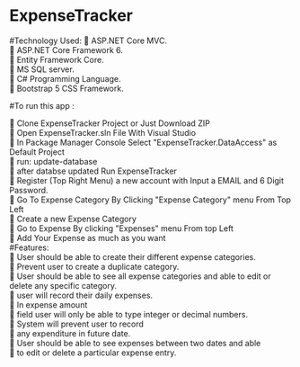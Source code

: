 # ExpenseTracker

#Technology Used:
	ASP.NET Core MVC.<br />
	ASP.NET Core Framework 6.<br />
	Entity Framework Core.<br />
	MS SQL server.<br />
	C# Programming Language.<br />
	Bootstrap 5 CSS Framework.<br />

#To run this app : <br />

	Clone ExpenseTracker Project or Just Download ZIP<br />
	Open ExpenseTracker.sln File With Visual Studio<br />
	In Package Manager Console Select "ExpenseTracker.DataAccess" as Default Project <br />
	run: update-database<br />
	after databse updated Run ExpenseTracker<br />
	Register (Top Right Menu) a new account with Input a EMAIL and 6 Digit Password.<br />
	Go To Expense Category By Clicking "Expense Category" menu From Top Left<br />
	Create a new Expense Category<br />
	Go to Expense By clicking "Expenses" menu From top Left<br />
	Add Your Expense as much as you want
<br />
#Features: <br />
	User should be able to create their different expense categories.<br />
	Prevent user to create a duplicate category.<br />
	User should be able to see all expense categories and able to edit or delete any specific category.<br />
	user will record their daily expenses.<br />
	In expense amount<br />
	field user will only be able to type integer or decimal numbers.<br />
	System will prevent user to record<br />
	any expenditure in future date. <br />
	User should be able to see expenses between two dates and able<br />
	to edit or delete a particular expense entry.<br />


